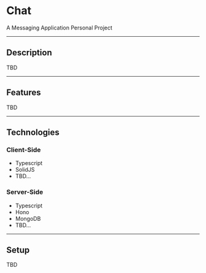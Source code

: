 # Chat
A Messaging Application Personal Project
***
## Description
TBD
***
## Features
TBD
***
## Technologies
### Client-Side
* Typescript
* SolidJS
* TBD...
### Server-Side
* Typescript
* Hono
* MongoDB
* TBD...
***
## Setup
TBD